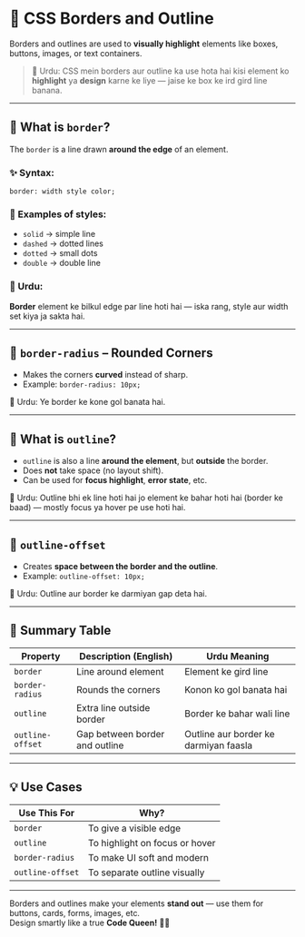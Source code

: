 # 🎯 CSS Borders and Outline

Borders and outlines are used to **visually highlight** elements like boxes, buttons, images, or text containers.

> 💬 Urdu: CSS mein borders aur outline ka use hota hai kisi element ko **highlight** ya **design** karne ke liye — jaise ke box ke ird gird line banana.

---

## 🔹 What is `border`?

The `border` is a line drawn **around the edge** of an element.

### ✨ Syntax:
`border: width style color;`

### 🧩 Examples of styles:
- `solid` → simple line  
- `dashed` → dotted lines  
- `dotted` → small dots  
- `double` → double line  

### 💬 Urdu:
**Border** element ke bilkul edge par line hoti hai — iska rang, style aur width set kiya ja sakta hai.

---

## 🔸 `border-radius` – Rounded Corners

- Makes the corners **curved** instead of sharp.
- Example: `border-radius: 10px;`

💬 Urdu: Ye border ke kone gol banata hai.

---

## 🔹 What is `outline`?

- `outline` is also a line **around the element**, but **outside** the border.
- Does **not** take space (no layout shift).
- Can be used for **focus highlight**, **error state**, etc.

💬 Urdu: Outline bhi ek line hoti hai jo element ke bahar hoti hai (border ke baad) — mostly focus ya hover pe use hoti hai.

---

## 🔸 `outline-offset`

- Creates **space between the border and the outline**.
- Example: `outline-offset: 10px;`

💬 Urdu: Outline aur border ke darmiyan gap deta hai.

---

## 🧾 Summary Table

| Property          | Description (English)                     | Urdu Meaning                         |
|-------------------|--------------------------------------------|--------------------------------------|
| `border`          | Line around element                       | Element ke gird line                 |
| `border-radius`   | Rounds the corners                        | Konon ko gol banata hai              |
| `outline`         | Extra line outside border                 | Border ke bahar wali line            |
| `outline-offset`  | Gap between border and outline            | Outline aur border ke darmiyan faasla |

---

## 💡 Use Cases

| Use This For              | Why?                            |
|---------------------------|---------------------------------|
| `border`                  | To give a visible edge          |
| `outline`                 | To highlight on focus or hover  |
| `border-radius`           | To make UI soft and modern      |
| `outline-offset`          | To separate outline visually    |

---

Borders and outlines make your elements **stand out** — use them for buttons, cards, forms, images, etc.  
Design smartly like a true **Code Queen!** 👑💡
